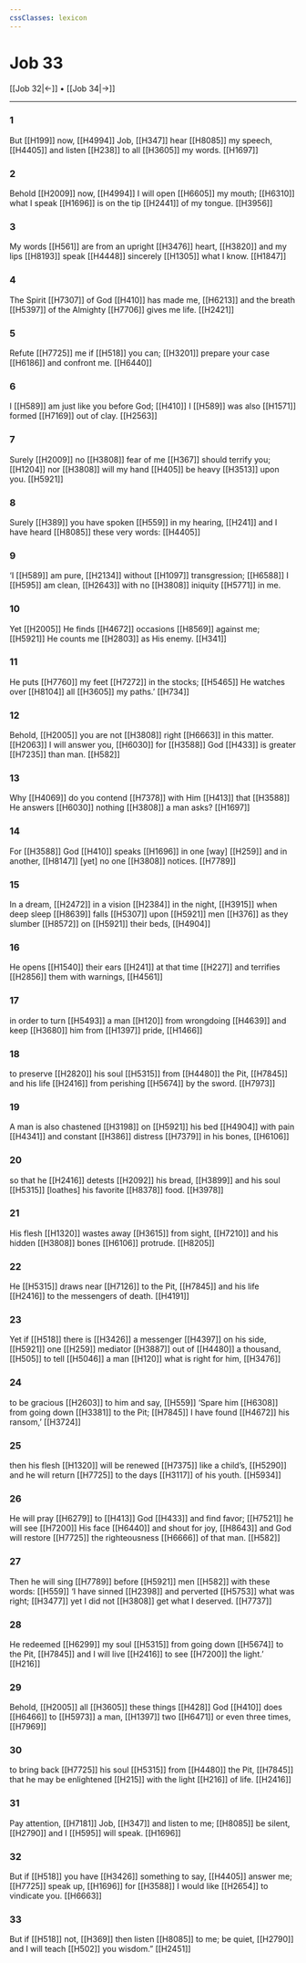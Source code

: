```yaml
---
cssClasses: lexicon
---
```


# Job 33

[[Job 32|←]] • [[Job 34|→]]

---

### 1
But [[H199]] now, [[H4994]] Job, [[H347]] hear [[H8085]] my speech, [[H4405]] and listen [[H238]] to all [[H3605]] my words. [[H1697]]

### 2
Behold [[H2009]] now, [[H4994]] I will open [[H6605]] my mouth; [[H6310]] what I speak [[H1696]] is on the tip [[H2441]] of my tongue. [[H3956]]

### 3
My words [[H561]] are from an upright [[H3476]] heart, [[H3820]] and my lips [[H8193]] speak [[H4448]] sincerely [[H1305]] what I know. [[H1847]]

### 4
The Spirit [[H7307]] of God [[H410]] has made me, [[H6213]] and the breath [[H5397]] of the Almighty [[H7706]] gives me life. [[H2421]]

### 5
Refute [[H7725]] me if [[H518]] you can; [[H3201]] prepare your case [[H6186]] and confront me. [[H6440]]

### 6
I [[H589]] am just like you before God; [[H410]] I [[H589]] was also [[H1571]] formed [[H7169]] out of clay. [[H2563]]

### 7
Surely [[H2009]] no [[H3808]] fear of me [[H367]] should terrify you; [[H1204]] nor [[H3808]] will my hand [[H405]] be heavy [[H3513]] upon you. [[H5921]]

### 8
Surely [[H389]] you have spoken [[H559]] in my hearing, [[H241]] and I have heard [[H8085]] these very words: [[H4405]]

### 9
‘I [[H589]] am pure, [[H2134]] without [[H1097]] transgression; [[H6588]] I [[H595]] am clean, [[H2643]] with no [[H3808]] iniquity [[H5771]] in me. 

### 10
Yet [[H2005]] He finds [[H4672]] occasions [[H8569]] against me; [[H5921]] He counts me [[H2803]] as His  enemy. [[H341]]

### 11
He puts [[H7760]] my feet [[H7272]] in the stocks; [[H5465]] He watches over [[H8104]] all [[H3605]] my paths.’ [[H734]]

### 12
Behold, [[H2005]] you are not [[H3808]] right [[H6663]] in this matter. [[H2063]] I will answer you, [[H6030]] for [[H3588]] God [[H433]] is greater [[H7235]] than man. [[H582]]

### 13
Why [[H4069]] do you contend [[H7378]] with Him [[H413]] that [[H3588]] He answers [[H6030]] nothing [[H3808]] a man asks? [[H1697]]

### 14
For [[H3588]] God [[H410]] speaks [[H1696]] in one [way] [[H259]] and in another, [[H8147]] [yet] no one [[H3808]] notices. [[H7789]]

### 15
In a dream, [[H2472]] in a vision [[H2384]] in the night, [[H3915]] when deep sleep [[H8639]] falls [[H5307]] upon [[H5921]] men [[H376]] as they slumber [[H8572]] on [[H5921]] their beds, [[H4904]]

### 16
He opens [[H1540]] their ears [[H241]] at that time [[H227]] and terrifies [[H2856]] them with warnings, [[H4561]]

### 17
in order to turn [[H5493]] a man [[H120]] from wrongdoing [[H4639]] and keep [[H3680]] him from [[H1397]] pride, [[H1466]]

### 18
to preserve [[H2820]] his soul [[H5315]] from [[H4480]] the Pit, [[H7845]] and his life [[H2416]] from perishing [[H5674]] by the sword. [[H7973]]

### 19
A man is also chastened [[H3198]] on [[H5921]] his bed [[H4904]] with pain [[H4341]] and constant [[H386]] distress [[H7379]] in his bones, [[H6106]]

### 20
so that he [[H2416]] detests [[H2092]] his bread, [[H3899]] and his soul [[H5315]] [loathes] his favorite [[H8378]] food. [[H3978]]

### 21
His flesh [[H1320]] wastes away [[H3615]] from sight, [[H7210]] and his hidden [[H3808]] bones [[H6106]] protrude. [[H8205]]

### 22
He [[H5315]] draws near [[H7126]] to the Pit, [[H7845]] and his life [[H2416]] to the messengers of death. [[H4191]]

### 23
Yet if [[H518]] there is [[H3426]] a messenger [[H4397]] on his side, [[H5921]] one [[H259]] mediator [[H3887]] out of [[H4480]] a thousand, [[H505]] to tell [[H5046]] a man [[H120]] what is right for him, [[H3476]]

### 24
to be gracious [[H2603]] to him and say, [[H559]] ‘Spare him [[H6308]] from going down [[H3381]] to the Pit; [[H7845]] I have found [[H4672]] his ransom,’ [[H3724]]

### 25
then his flesh [[H1320]] will be renewed [[H7375]] like a child’s, [[H5290]] and he will return [[H7725]] to the days [[H3117]] of his youth. [[H5934]]

### 26
He will pray [[H6279]] to [[H413]] God [[H433]] and find favor; [[H7521]] he will see [[H7200]] His face [[H6440]] and shout for joy, [[H8643]] and God will restore [[H7725]] the righteousness [[H6666]] of that man. [[H582]]

### 27
Then he will sing [[H7789]] before [[H5921]] men [[H582]] with these words: [[H559]] ‘I have sinned [[H2398]] and perverted [[H5753]] what was right; [[H3477]] yet I did not [[H3808]] get what I deserved. [[H7737]]

### 28
He redeemed [[H6299]] my soul [[H5315]] from going down [[H5674]] to the Pit, [[H7845]] and I will live [[H2416]] to see [[H7200]] the light.’ [[H216]]

### 29
Behold, [[H2005]] all [[H3605]] these things [[H428]] God [[H410]] does [[H6466]] to [[H5973]] a man, [[H1397]] two [[H6471]] or even three times, [[H7969]]

### 30
to bring back [[H7725]] his soul [[H5315]] from [[H4480]] the Pit, [[H7845]] that he may be enlightened [[H215]] with the light [[H216]] of life. [[H2416]]

### 31
Pay attention, [[H7181]] Job, [[H347]] and listen to me; [[H8085]] be silent, [[H2790]] and I [[H595]] will speak. [[H1696]]

### 32
But if [[H518]] you have [[H3426]] something to say, [[H4405]] answer me; [[H7725]] speak up, [[H1696]] for [[H3588]] I would like [[H2654]] to vindicate you. [[H6663]]

### 33
But if [[H518]] not, [[H369]] then listen [[H8085]] to me;  be quiet, [[H2790]] and I will teach [[H502]] you wisdom.” [[H2451]]

